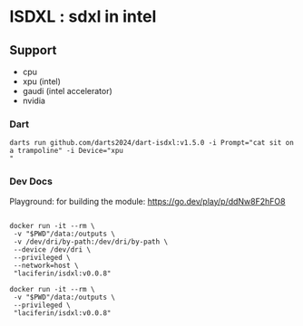 # ISDXL : sdxl in intel

## Support

- cpu
- xpu (intel)
- gaudi (intel accelerator)
- nvidia

### Dart

```
darts run github.com/darts2024/dart-isdxl:v1.5.0 -i Prompt="cat sit on a trampoline" -i Device="xpu
"
```

### Dev Docs

Playground: for building the module: https://go.dev/play/p/ddNw8F2hFO8

```shell

docker run -it --rm \
 -v "$PWD"/data:/outputs \
 -v /dev/dri/by-path:/dev/dri/by-path \
 --device /dev/dri \
 --privileged \
 --network=host \
 "laciferin/isdxl:v0.0.8"

docker run -it --rm \
 -v "$PWD"/data:/outputs \
 --privileged \
 "laciferin/isdxl:v0.0.8"

```
